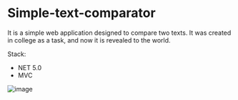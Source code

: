 # Simple-text-comparator

It is a simple web application designed to compare two texts. 
It was created in college as a task, and now it is revealed to the world.

Stack:
  * NET 5.0
  * MVC
  
 ![image](https://user-images.githubusercontent.com/119795483/224478032-58de17a9-1483-4639-90cb-b3ecb30b8302.png)

